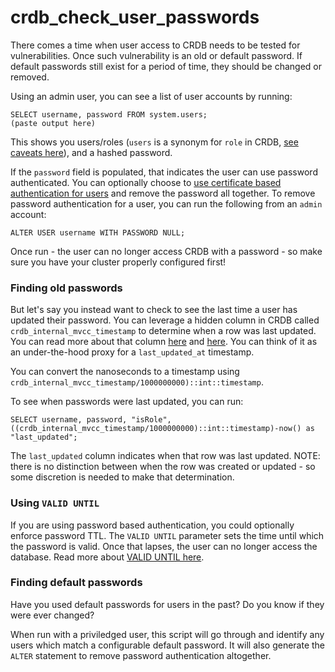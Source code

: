 # crdb_check_user_passwords


There comes a time when user access to CRDB needs to be tested for vulnerabilities.  Once such vulnerability is an old or default password.  If default passwords still exist for a period of time, they should be changed or removed.  

Using an admin user, you can see a list of user accounts by running:
```
SELECT username, password FROM system.users;
(paste output here)
```

This shows you users/roles (`users` is a synonym for `role` in CRDB, [see caveats here](https://www.cockroachlabs.com/docs/stable/create-role.html)), and a hashed password.

If the `password` field is populated, that indicates the user can use password authenticated.  You can optionally choose to [use certificate based authentication for users](https://www.cockroachlabs.com/docs/stable/authentication.html#client-authentication) and remove the password all together.  To remove password authentication for a user, you can run the following from an `admin` account:
```
ALTER USER username WITH PASSWORD NULL;
```

Once run - the user can no longer access CRDB with a password - so make sure you have your cluster properly configured first!  

### Finding old passwords
But let's say you instead want to check to see the last time a user has updated their password.  You can leverage a hidden column in CRDB called `crdb_internal_mvcc_timestamp` to determine when a row was last updated.  You can read more about that column [here](https://www.cockroachlabs.com/docs/releases/v20.2.0-alpha.3.html) and [here](https://github.com/cockroachdb/cockroach/pull/51494).  You can think of it as an under-the-hood proxy for a `last_updated_at` timestamp.  

You can convert the nanoseconds to a timestamp using `crdb_internal_mvcc_timestamp/1000000000)::int::timestamp`.

To see when passwords were last updated, you can run:
```
SELECT username, password, "isRole", ((crdb_internal_mvcc_timestamp/1000000000)::int::timestamp)-now() as "last_updated";
```

The `last_updated` column indicates when that row was last updated.  NOTE: there is no distinction between when the row was created or updated - so some discretion is needed to make that determination.  

### Using `VALID UNTIL`
If you are using password based authentication, you could optionally enforce password TTL.  The `VALID UNTIL` parameter sets the time until which the password is valid.  Once that lapses, the user can no longer access the database.  Read more about [VALID UNTIL here](https://www.cockroachlabs.com/docs/stable/create-user.html#parameters).

### Finding default passwords
Have you used default passwords for users in the past?  Do you know if they were ever changed?  

When run with a priviledged user, this script will go through and identify any users which match a configurable default password.  It will also generate the `ALTER` statement to remove password authentication altogether.  




